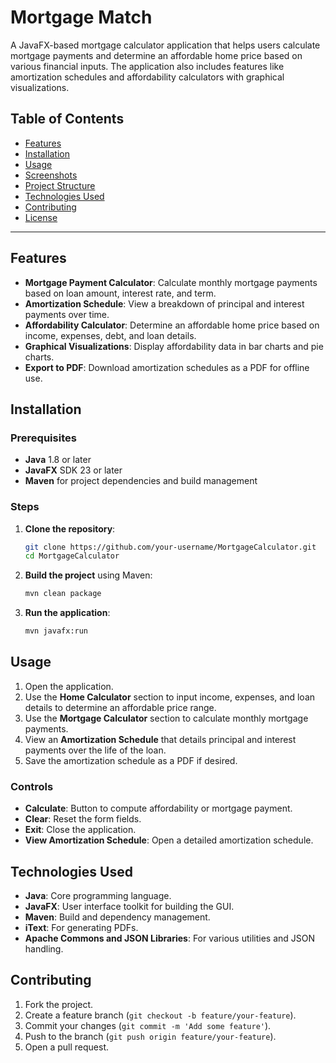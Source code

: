 # Mortgage Match

A JavaFX-based mortgage calculator application that helps users calculate mortgage payments and determine an affordable home price based on various financial inputs. 
The application also includes features like amortization schedules and affordability calculators with graphical visualizations.

## Table of Contents
- [Features](#features)
- [Installation](#installation)
- [Usage](#usage)
- [Screenshots](#screenshots)
- [Project Structure](#project-structure)
- [Technologies Used](#technologies-used)
- [Contributing](#contributing)
- [License](#license)

---

## Features
- **Mortgage Payment Calculator**: Calculate monthly mortgage payments based on loan amount, interest rate, and term.
- **Amortization Schedule**: View a breakdown of principal and interest payments over time.
- **Affordability Calculator**: Determine an affordable home price based on income, expenses, debt, and loan details.
- **Graphical Visualizations**: Display affordability data in bar charts and pie charts.
- **Export to PDF**: Download amortization schedules as a PDF for offline use.

## Installation

### Prerequisites
- **Java** 1.8 or later
- **JavaFX** SDK 23 or later
- **Maven** for project dependencies and build management

### Steps
1. **Clone the repository**:
    ```bash
    git clone https://github.com/your-username/MortgageCalculator.git
    cd MortgageCalculator
    ```

2. **Build the project** using Maven:
    ```bash
    mvn clean package
    ```

3. **Run the application**:
    ```bash
    mvn javafx:run
    ```

## Usage

1. Open the application.
2. Use the **Home Calculator** section to input income, expenses, and loan details to determine an affordable price range.
3. Use the **Mortgage Calculator** section to calculate monthly mortgage payments.
4. View an **Amortization Schedule** that details principal and interest payments over the life of the loan.
5. Save the amortization schedule as a PDF if desired.

### Controls
- **Calculate**: Button to compute affordability or mortgage payment.
- **Clear**: Reset the form fields.
- **Exit**: Close the application.
- **View Amortization Schedule**: Open a detailed amortization schedule.

## Technologies Used

- **Java**: Core programming language.
- **JavaFX**: User interface toolkit for building the GUI.
- **Maven**: Build and dependency management.
- **iText**: For generating PDFs.
- **Apache Commons and JSON Libraries**: For various utilities and JSON handling.

## Contributing

1. Fork the project.
2. Create a feature branch (`git checkout -b feature/your-feature`).
3. Commit your changes (`git commit -m 'Add some feature'`).
4. Push to the branch (`git push origin feature/your-feature`).
5. Open a pull request.
